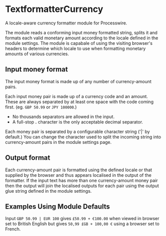TextformatterCurrency
=====================

A locale-aware currency formatter module for Processwire.

The module reads a conforming input money formatted string, splits it and formats each valid monetary amount according
to the locale defined in the module settings. The module is capabale of using the visiting browser's headers to
determine which locale to use when formatting monetary amounts of various currencies.


Input money format
------------------

The input money format is made up of any number of currency-amount pairs.

Each input money pair is made up of a currency code and an amount. These are always separated by at least one space with the code coming
first. (eg. ```GBP 50.99``` or ```JPY 100000```.)

- No thousands separators are allowed in the input.
- A full-stop __.__ character is the only acceptable decimal separator.

Each money pair is separated by a configurable character string ('|' by default.) You can change the character used to
split the incoming string into currency-amount pairs in the module settings page.


Output format
-------------

Each currency-amount pair is formatted using the defined locale or that supplied by the browser and thus appears
localised in the output of the formatter. If the input text has more than one currency-amount money pair then the output
will join the localised outputs for each pair using the output glue string defined in the module settings.


Examples Using Module Defaults
------------------------------

Input ```GBP 50.99 | EUR 100``` gives ```£50.99 + €100.00``` when viewed in browser set to British English but gives ```50,99 £GB + 100,00 €``` using a browser set to French.

